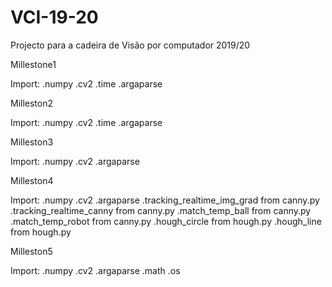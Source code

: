 # VCI-19-20
Projecto para a cadeira de Visão por computador 2019/20

Millestone1

Import: .numpy
	.cv2
	.time
	.argaparse

Milleston2

Import: .numpy
	.cv2
	.time
	.argaparse

Milleston3

Import: .numpy
	.cv2
	.argaparse

Milleston4

Import: .numpy
	.cv2
	.argaparse
	.tracking_realtime_img_grad from canny.py
	.tracking_realtime_canny from canny.py
	.match_temp_ball from canny.py
	.match_temp_robot from canny.py
	.hough_circle from hough.py
	.hough_line from hough.py

Milleston5

Import: .numpy
	.cv2
	.argaparse
	.math
	.os





	
